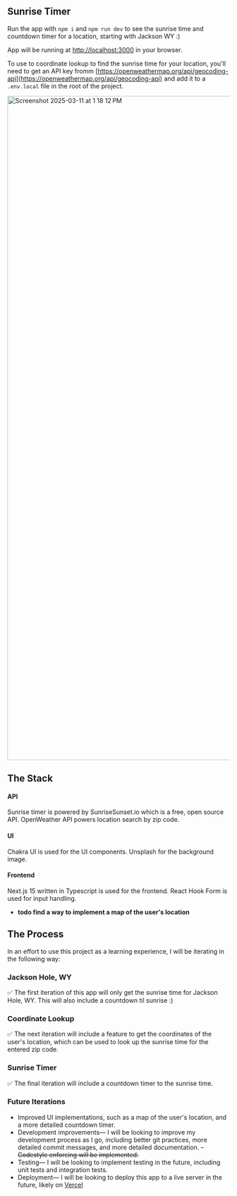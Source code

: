 ## Sunrise Timer

Run the app with `npm i` and `npm run dev` to see the sunrise time and countdown timer for a location, starting with Jackson WY :)

App will be running at [http://localhost:3000](http://localhost:3000) in your browser.

To use to coordinate lookup to find the sunrise time for your location, you'll need to get an API key fromm [https://openweathermap.org/api/geocoding-api](https://openweathermap.org/api/geocoding-api) and add it to a `.env.local` file in the root of the project.

<img width="1505" alt="Screenshot 2025-03-11 at 1 18 12 PM" src="https://github.com/user-attachments/assets/a3f30a21-7171-49cf-bb40-5d8b715acda6" />

## The Stack

#### API

Sunrise timer is powered by SunriseSunset.io which is a free, open source API.
OpenWeather API powers location search by zip code.

#### UI

Chakra UI is used for the UI components.
Unsplash for the background image.

#### Frontend

Next.js 15 written in Typescript is used for the frontend.
React Hook Form is used for input handling.

- **todo find a way to implement a map of the user's location**

## The Process

In an effort to use this project as a learning experience, I will be iterating in the following way:

### Jackson Hole, WY

:white_check_mark: The first iteration of this app will only get the sunrise time for Jackson Hole, WY. This will also include a countdown til sunrise :)

### Coordinate Lookup

:white_check_mark: The next iteration will include a feature to get the coordinates of the user's location, which can be used to look up the sunrise time for the entered zip code.

### Sunrise Timer

:white_check_mark: The final iteration will include a countdown timer to the sunrise time.

### Future Iterations

- Improved UI implementations, such as a map of the user's location, and a more detailed countdown timer.
- Development improvements— I will be looking to improve my development process as I go, including better git practices, more detailed commit messages, and more detailed documentation.
  ~~- Codestyle enforcing will be implemented.~~
- Testing— I will be looking to implement testing in the future, including unit tests and integration tests.
- Deployment— I will be looking to deploy this app to a live server in the future, likely on [Vercel](https://vercel.com/)
